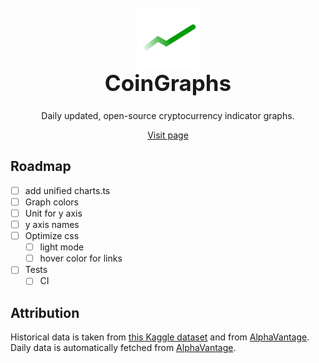 <h1 align="center" style="display: block; font-size: 2.5em;">
<img align="center" src="coingraphs_logo.svg" alt="CoinGraphs logo" style="width:100px"/>
<br />
<strong>CoinGraphs</strong>
</h1>
<div align="center">Daily updated, open-source cryptocurrency indicator graphs.
</div>



<div align="center" style="margin-top:1em"><a href="https://brio1009.github.io/coingraphs/">Visit page</a>
</div>


## Roadmap
- [ ] add unified charts.ts
- [ ] Graph colors
- [ ] Unit for y axis
- [ ] y axis names
- [ ] Optimize css
  - [ ] light mode
  - [ ] hover color for links
- [ ] Tests
  - [ ] CI

## Attribution
Historical data is taken from [this Kaggle dataset](https://www.kaggle.com/datasets/shiivvvaam/bitcoin-historical-data) and from [AlphaVantage](https://alphavantage.co).  
Daily data is automatically fetched from [AlphaVantage](https://alphavantage.co).
